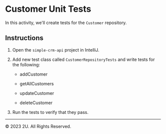 # Customer Unit Tests

In this activity, we'll create tests for the `Customer` repository.

## Instructions

1. Open the `simple-crm-api` project in IntelliJ.

2. Add new test class called `CustomerRepositoryTests` and write tests for the following:

   - addCustomer

   - getAllCustomers

   - updateCustomer

   - deleteCustomer

3. Run the tests to verify that they pass.

---

© 2023 2U. All Rights Reserved.
